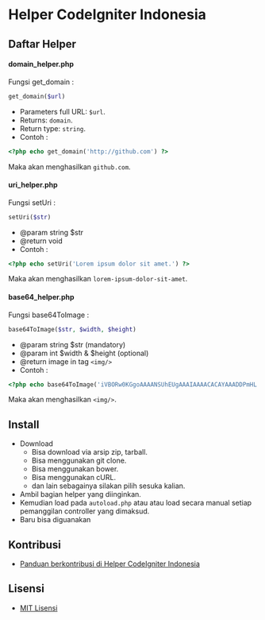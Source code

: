 Helper CodeIgniter Indonesia
==================

## Daftar Helper

#### domain_helper.php
Fungsi get_domain :
``` php
get_domain($url)
```
- Parameters full URL: `$url`.
- Returns: `domain`.
- Return type: `string`.
- Contoh :
``` php
<?php echo get_domain('http://github.com') ?>
```
Maka akan menghasilkan `github.com`.

#### uri_helper.php
Fungsi setUri :
``` php
setUri($str)
```
- @param string $str
- @return void
- Contoh :
``` php
<?php echo setUri('Lorem ipsum dolor sit amet.') ?>
```
Maka akan menghasilkan `lorem-ipsum-dolor-sit-amet`.

#### base64_helper.php
Fungsi base64ToImage :
``` php
base64ToImage($str, $width, $height)
```
- @param string $str (mandatory)
- @param int $width & $height (optional)
- @return image in tag `<img/>`
- Contoh :
``` php
<?php echo base64ToImage('iVBORw0KGgoAAAANSUhEUgAAAIAAAACACAYAAADDPmHL.....') ?>
```
Maka akan menghasilkan `<img/>`.

## Install

- Download
    - Bisa download via arsip zip, tarball.
    - Bisa menggunakan git clone.
    - Bisa menggunakan bower.
    - Bisa menggunakan cURL.
    - dan lain sebagainya silakan pilih sesuka kalian.
- Ambil bagian helper yang diinginkan.
- Kemudian load pada `autoload.php` atau atau load secara manual setiap pemanggilan controller yang dimaksud.
- Baru bisa diguanakan

## Kontribusi

- [Panduan berkontribusi di Helper CodeIgniter Indonesia](CONTRIBUTING.md)

## Lisensi

- [MIT Lisensi](LICENSE)

